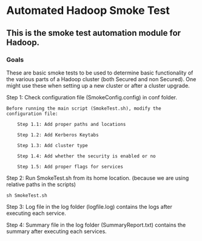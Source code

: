 # Automated Hadoop Smoke Test

## This is the smoke test automation module for Hadoop.

### Goals

These are basic smoke tests to be used to determine basic functionality of the various parts of a Hadoop cluster (both Secured and non Secured). One might use these when setting up a new cluster or after a cluster upgrade.


Step 1: Check configuration file (SmokeConfig.config) in conf folder.

	Before running the main script (SmokeTest.sh), modify the configuration file:

		Step 1.1: Add proper paths and locations

		Step 1.2: Add Kerberos Keytabs

		Step 1.3: Add cluster type

		Step 1.4: Add whether the security is enabled or no

		Step 1.5: Add proper flags for services


Step 2: Run SmokeTest.sh from its home location. (because we are using relative paths in the scripts)

```
sh SmokeTest.sh
```

Step 3: Log file in the log folder (logfile.log) contains the logs after executing each service.

Step 4: Summary file in the log folder (SummaryReport.txt) contains the summary after executing each services.
